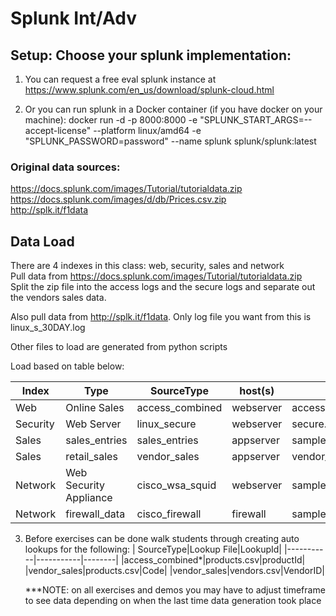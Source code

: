 # Splunk Int/Adv

## Setup: Choose your splunk implementation:
1. You can request a free eval splunk instance at https://www.splunk.com/en_us/download/splunk-cloud.html

2. Or you can run splunk in a Docker container (if you have docker on your machine): docker run -d -p 8000:8000 -e "SPLUNK_START_ARGS=--accept-license" --platform linux/amd64 -e "SPLUNK_PASSWORD=password" --name splunk splunk/splunk:latest

### Original data sources:
https://docs.splunk.com/images/Tutorial/tutorialdata.zip <br>
https://docs.splunk.com/images/d/db/Prices.csv.zip <br>
http://splk.it/f1data

## Data Load
There are 4 indexes in this class: web, security, sales and network <br>
Pull data from https://docs.splunk.com/images/Tutorial/tutorialdata.zip <br>
Split the zip file into the access logs and the secure logs and separate out the vendors sales data. <br>

Also pull data from http://splk.it/f1data. Only log file you want from this is linux_s_30DAY.log

Other files to load are generated from python scripts

Load based on table below:

| Index |   Type |                    SourceType  |      host(s)    |    Source (File)			 |
| ----- | ------ | -------------------------------| -------------| ----------------------|
| Web		| Online Sales |		          access_combined	|	webserver|		access logs (3)   |
| Security|	   Web Server		|            linux_secure	 |	  webserver	|	secure.log (3)  |
| Sales		 |    sales_entries |		        sales_entries |		  appserver |		sample_sales_entries_data.json  |
| Sales		 |    retail_sales	|	          vendor_sales	|	  appserver |		vendor_sales.log  |
| Network	|	   Web Security Appliance |	  cisco_wsa_squid |		webserver |		sample_cisco_wsa_sqid_data.json  |
| Network	|	   firewall_data	|	        cisco_firewall |		firewall	|	sample_cisco_firewall_data.json  |


3. Before exercises can be done walk students through creating auto lookups for the following:
   | SourceType|Lookup File|LookupId|
   |-----------|-----------|--------|
   |access_combined*|products.csv|productId|
   |vendor_sales|products.csv|Code|
   |vendor_sales|vendors.csv|VendorID|


   ***NOTE: on all exercises and demos you may have to adjust timeframe to see data depending on when the last time data generation took place
